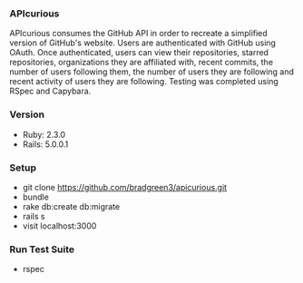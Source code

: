 ### APIcurious

APIcurious consumes the GitHub API in order to recreate a simplified version
of GitHub's website. Users are authenticated with GitHub using OAuth. Once
authenticated, users can view their repositories, starred repositories,
organizations they are affiliated with, recent commits, the number of users
following them, the number of users they are following and recent activity of
users they are following. Testing was completed using RSpec and Capybara.

### Version

* Ruby: 2.3.0
* Rails: 5.0.0.1

### Setup

* git clone https://github.com/bradgreen3/apicurious.git
* bundle
* rake db:create db:migrate
* rails s
* visit localhost:3000

### Run Test Suite

* rspec
